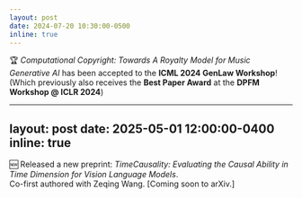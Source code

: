 ```yaml
---
layout: post
date: 2024-07-20 10:30:00-0500
inline: true
---
```


🏆 *Computational Copyright: Towards A Royalty Model for Music Generative AI* has been accepted to the **ICML 2024 GenLaw Workshop**! (Which previously also receives the **Best Paper Award** at the **DPFM Workshop @ ICLR 2024**)



---
layout: post
date: 2025-05-01 12:00:00-0400
inline: true
---

🆕 Released a new preprint: *TimeCausality: Evaluating the Causal Ability in Time Dimension for Vision Language Models*.  
Co-first authored with Zeqing Wang. [Coming soon to arXiv.]
